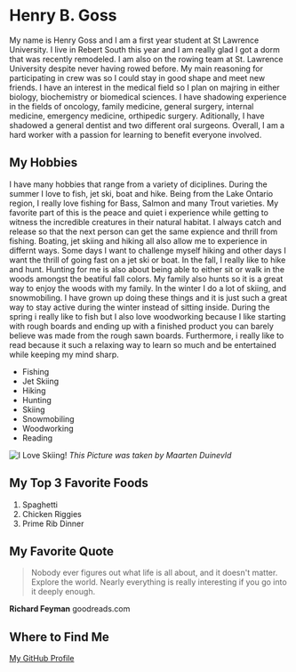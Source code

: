 # Henry B. Goss
My name is Henry Goss and I am a first year student at St Lawrence University. I live in Rebert South this year and I am really glad I got a dorm that was recently remodeled. I am also on the rowing team at St. Lawrence University despite never having rowed before. My main reasoning for participating in crew was so I could stay in good shape and meet new friends. I have an interest in the medical field so I plan on majring in either biology, biochemistry or biomedical sciences. I have shadowing experience in the fields of oncology, family medicine, general surgery, internal medicine, emergency medicine, orthipedic surgery. Aditionally, I have shadowed a general dentist and two different oral surgeons. Overall, I am a hard worker with a passion for learning to benefit everyone involved.
## My Hobbies
I have many hobbies that range from a variety of diciplines. During the summer I love to fish, jet ski, boat and hike. Being from the Lake Ontario region, I really love fishing for Bass, Salmon and many Trout varieties. My favorite part of this is the peace and quiet i experience while getting to witness the incredible creatures in their natural habitat. I always catch and release so that the next person can get the same expience and thrill from fishing. Boating, jet skiing and hiking all also allow me to experience in differnt ways. Some days I want to challenge myself hiking and other days I want the thrill of going fast on a jet ski or boat. In the fall, I really like to hike and hunt. Hunting for me is also about being able to either sit or walk in the woods amongst the beatiful fall colors. My family also hunts so it is a great way to enjoy the woods with my family. In the winter I do a lot of skiing, and snowmobiling. I have grown up doing these things and it is just such a great way to stay active during the winter instead of sitting inside. During the spring i really like to fish but I also love woodworking because I like starting with rough boards and ending up with a finished product you can barely believe was made from the rough sawn boards. Furthermore, i really like to read  because it such a relaxing way to learn so much and be entertained while keeping my mind sharp.
- Fishing
- Jet Skiing
- Hiking
- Hunting
- Skiing
- Snowmobiling
- Woodworking
- Reading
  
![I Love Skiing!](C:\Users\henry\Downloads\maarten-duineveld-pmfJcN7RGiw-unsplash.jpg)
*This Picture was taken by Maarten Duinevld*
## My Top 3 Favorite Foods
1. Spaghetti
2. Chicken Riggies
3. Prime Rib Dinner

## My Favorite Quote
> Nobody ever figures out what life is all about, and it doesn't matter. Explore the world. Nearly everything is really interesting if you go into it deeply enough.

**Richard Feyman** goodreads.com
## Where to Find Me
[My GitHub Profile](https://github.com/HenryGoss)
